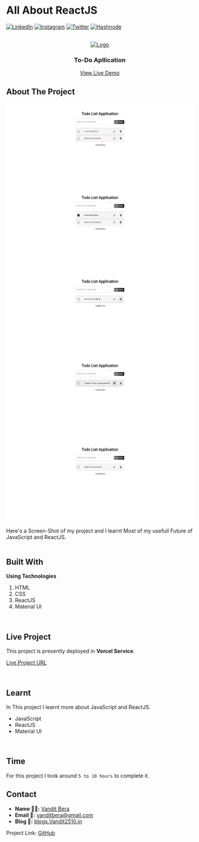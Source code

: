<!-- Intro -->
# All About ReactJS

<!-- Social Links -->
[![LinkedIn][linkedin-shield]][linkedin-url]
[![Instagram][instagram-shield]][instagram-url]
[![Twitter][twitter-shield]][twitter-url]
[![Hashnode][hashnode-shield]][hashnode-url]

<!-- PROJECT LOGO -->
<br/>
<div align="center">
  <a href="https://github.com/vandit-bera">
    <img src="https://learncodeonline.in/mascot.png" alt="Logo" width="80">
  </a>

<h3 align="center">To-Do Apllication</h3>

  <p align="center">   
    <a href="https://vb-todo-react.vercel.app/">View Live Demo</a>
  </p>

</div>



<!-- ABOUT THE PROJECT -->

## About The Project

![ss](./ss/1.png)
![ss](./ss/2.png)
![ss](./ss/3.png)
![ss](./ss/4.png)
![ss](./ss/5.png)




Here's a Screen-Shot of my project and I learnt Most of my usefull Future of JavaScript and ReactJS.
<br>
<br>

## Built With

**Using Technologies**

1. HTML
2. CSS
3. ReactJS
4. Material UI


<br>

## Live Project

This project is presently deployed in **Vercel Service**.



[Live Project URL](https://vb-todo-react.vercel.app/)
<br>


<!-- LEARNT -->
<br>

## Learnt
In This project I learnt more about JavaScript and ReactJS.
- JavaScript
- ReactJS
- Material UI

<!-- NOTE -->
<br>

## Time

For this project I took around `5 to 10 hours` to complete it.
<br>


<!-- CONTACT -->

## Contact

- **Name 👨‍💻:** [Vandit Bera](https://github.com/vandit-bera)
- **Email 📧:** [vanditbera@gmail.com](mailto:vanditbera@gmail.com)
- **Blog 📝:** [blogs.Vandit2510.in](https://vandit-bera.hashnode.dev/)

Project Link: [GitHub](https://github.com/vandit-bera/To-Do-Application-ReactJS)


<!-- Linkedin -->

[linkedin-shield]: https://img.shields.io/badge/-LinkedIn-black.svg?style=for-the-badge&logo=linkedin&colorB=0B5FBB
[linkedin-url]: https://www.linkedin.com/in/vandit-bera-4a0b02221/

<!-- Instagram -->

[instagram-shield]: https://img.shields.io/badge/Instagram-%23E4405F.svg?style=for-the-badge&logo=Instagram&logoColor=white
[instagram-url]: https://instagram.com/vandit.bera

<!-- Twitter -->

[twitter-shield]: https://img.shields.io/badge/Twitter-%231DA1F2.svg?style=for-the-badge&logo=Twitter&logoColor=white
[twitter-url]: https://twitter.com/vandit_bera_

<!-- Hashnode -->

[hashnode-shield]: https://img.shields.io/badge/Hashnode-2962FF?style=for-the-badge&logo=hashnode&logoColor=white
[hashnode-url]: https://vandit-bera.hashnode.dev/

